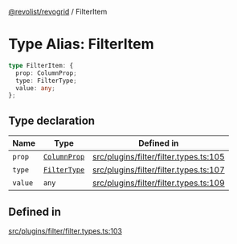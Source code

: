 [@revolist/revogrid](README.md) / FilterItem

# Type Alias: FilterItem

```ts
type FilterItem: {
  prop: ColumnProp;
  type: FilterType;
  value: any;
};
```

## Type declaration

| Name | Type | Defined in |
| ------ | ------ | ------ |
| `prop` | [`ColumnProp`](TypeAlias.ColumnProp.md) | [src/plugins/filter/filter.types.ts:105](https://github.com/revolist/revogrid/blob/b7bc91178b5b059b1432f9bb6ddbfab652d2c8cf/src/plugins/filter/filter.types.ts#L105) |
| `type` | [`FilterType`](TypeAlias.FilterType.md) | [src/plugins/filter/filter.types.ts:107](https://github.com/revolist/revogrid/blob/b7bc91178b5b059b1432f9bb6ddbfab652d2c8cf/src/plugins/filter/filter.types.ts#L107) |
| `value` | `any` | [src/plugins/filter/filter.types.ts:109](https://github.com/revolist/revogrid/blob/b7bc91178b5b059b1432f9bb6ddbfab652d2c8cf/src/plugins/filter/filter.types.ts#L109) |

## Defined in

[src/plugins/filter/filter.types.ts:103](https://github.com/revolist/revogrid/blob/b7bc91178b5b059b1432f9bb6ddbfab652d2c8cf/src/plugins/filter/filter.types.ts#L103)
